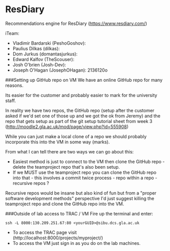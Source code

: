 # ResDiary
Recommendations engine for ResDiary (https://www.resdiary.com/)

iTeam:
- Vladimir Bardarski (PeshoGoshov): 
- Paulius Dilkas (dilkas):
- Dom Jurkus (domantasjurkus):
- Edward Kalfov (TheScouser):
- Josh O'brien (Josh-Dev): 
- Joseph O'Hagan (JosephOHagan): 2136120o 

###Setting up GitHub repo on VM
We have an online GitHub repo for many reasons.

Its easier for the customer and probably easier to mark for the university staff. 

In reality we have two repos, the GitHub repo (setup after the customer asked if we'd set one of those up and we got the ok from Jeremy) and the repo that gets setup as part of the git setup tutorial sheet from week 3 (http://moodle2.gla.ac.uk/mod/page/view.php?id=555908)

While you can just make a local clone of a repo we should probably incorporate this into the VM in some way (marks). 

From what I can tell there are two ways we can go about this:
- Easiest method is just to connect to the VM then clone the GitHub repo - delete the teamproject repo that's also been setup.
- If we MUST use the teamproject repo you can clone the GitHub repo into that - this involves a commit twice process - repo within a repo - recursive repos ?

Recursive repos would be insane but also kind of fun but from a "proper software development methods" perspective I'd just suggest killing the teamproject repo and clone the GitHub repo into the VM.

###Outside of lab access to TRAC / VM
Fire up the terminal and enter:
``` 
ssh -L 8000:130.209.251.67:80 <yourGUID>@sibu.dcs.gla.ac.uk
```
- To access the TRAC page visit (http://localhost:8000/projects/myproject/)
- To access the VM just sign in as you do on the lab machines.
